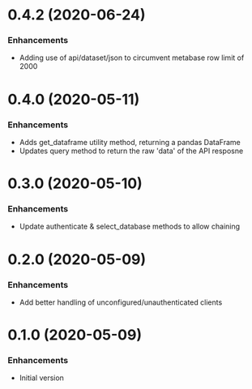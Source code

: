 # 0.4.2 (2020-06-24)
### Enhancements
  - Adding use of api/dataset/json to circumvent metabase row limit of 2000

# 0.4.0 (2020-05-11)
### Enhancements
  - Adds get_dataframe utility method, returning a pandas DataFrame
  - Updates query method to return the raw 'data' of the API resposne


# 0.3.0 (2020-05-10)
### Enhancements
  - Update authenticate & select_database methods to allow chaining


# 0.2.0 (2020-05-09)
### Enhancements
  - Add better handling of unconfigured/unauthenticated clients


# 0.1.0 (2020-05-09)
### Enhancements
  - Initial version
